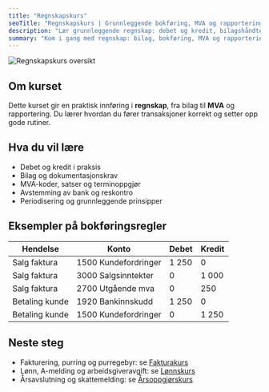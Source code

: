 ```yaml
---
title: "Regnskapskurs"
seoTitle: "Regnskapskurs | Grunnleggende bokføring, MVA og rapportering"
description: "Lær grunnleggende regnskap: debet og kredit, bilagshåndtering, MVA, avstemming og rapportering. Praktisk regnskapskurs for gründere og små bedrifter."
summary: "Kom i gang med regnskap: bilag, bokføring, MVA og rapportering. Praktiske eksempler, tabeller og sjekklister."
---
```


![Regnskapskurs oversikt](regnskapskurs-illustration.svg)

## Om kurset
Dette kurset gir en praktisk innføring i **regnskap**, fra bilag til **MVA** og rapportering. Du lærer hvordan du fører transaksjoner korrekt og setter opp gode rutiner.

## Hva du vil lære

- Debet og kredit i praksis
- Bilag og dokumentasjonskrav
- MVA-koder, satser og terminoppgjør
- Avstemming av bank og reskontro
- Periodisering og grunnleggende prinsipper

## Eksempler på bokføringsregler

| Hendelse | Konto | Debet | Kredit |
| --- | --- | --- | --- |
| Salg faktura | 1500 Kundefordringer | 1 250 | 0 |
| Salg faktura | 3000 Salgsinntekter | 0 | 1 000 |
| Salg faktura | 2700 Utgående mva | 0 | 250 |
| Betaling kunde | 1920 Bankinnskudd | 1 250 | 0 |
| Betaling kunde | 1500 Kundefordringer | 0 | 1 250 |

## Neste steg
- Fakturering, purring og purregebyr: se [Fakturakurs](/blogs/kurs/fakturakurs)
- Lønn, A-melding og arbeidsgiveravgift: se [Lønnskurs](/blogs/kurs/lonnskurs)
- Årsavslutning og skattemelding: se [Årsoppgjørskurs](/blogs/kurs/arsoppgjor-kurs)
